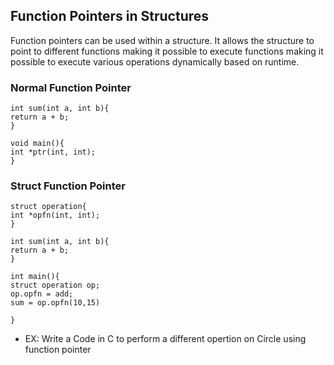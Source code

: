 ## Function Pointers in Structures

Function pointers can be used within a structure. It allows the structure to point to different functions making it possible to execute functions making it possible to execute  various operations dynamically based on runtime.


### Normal Function Pointer
```
int sum(int a, int b){
return a + b;
}

void main(){
int *ptr(int, int);
}
```

### Struct Function Pointer
```
struct operation{
int *opfn(int, int);
}

int sum(int a, int b){
return a + b;
}

int main(){
struct operation op;
op.opfn = add;
sum = op.opfn(10,15)

}

```

- EX: Write a Code in C to perform a different opertion on Circle using function pointer

